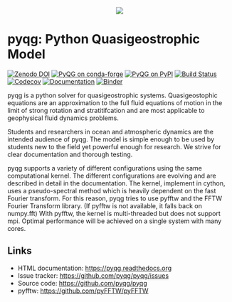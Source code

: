 <p align="center">
    <img src="https://raw.githubusercontent.com/pyqg/pyqg/master/docs/_static/vortex_rollup.png">
</p>

# pyqg: Python Quasigeostrophic Model

[![Zenodo DOI](https://zenodo.org/badge/14957/pyqg/pyqg.svg)][doi]
[![PyQG on conda-forge](https://img.shields.io/conda/vn/conda-forge/pyqg)][conda]
[![PyQG on PyPI](https://img.shields.io/pypi/v/pyqg)][pypi]
[![Build Status](https://github.com/pyqg/pyqg/actions/workflows/ci.yaml/badge.svg)][buildstatus]
[![Codecov](https://codecov.io/github/pyqg/pyqg/coverage.svg?branch=master)][codecov]
[![Documentation](https://readthedocs.org/projects/pyqg/badge/?version=stable)][docs]
[![Binder](https://mybinder.org/badge_logo.svg)][binder]

pyqg is a python solver for quasigeostrophic systems. Quasigeostophic
equations are an approximation to the full fluid equations of motion in
the limit of strong rotation and stratitifcation and are most applicable
to geophysical fluid dynamics problems.

Students and researchers in ocean and atmospheric dynamics are the
intended audience of pyqg. The model is simple enough to be used by
students new to the field yet powerful enough for research. We strive
for clear documentation and thorough testing.

pyqg supports a variety of different configurations using the same
computational kernel. The different configurations are evolving and are
described in detail in the documentation. The kernel, implement in
cython, uses a pseudo-spectral method which is heavily dependent on the
fast Fourier transform. For this reason, pyqg tries to use pyfftw and
the FFTW Fourier Transform library. (If pyfftw is not available, it
falls back on numpy.fft) With pyfftw, the kernel is multi-threaded but
does not support mpi. Optimal performance will be achieved on a single
system with many cores.

## Links
-  HTML documentation: https://pyqg.readthedocs.org
-  Issue tracker: https://github.com/pyqg/pyqg/issues
-  Source code: https://github.com/pyqg/pyqg
-  pyfftw: https://github.com/pyFFTW/pyFFTW

[doi]: https://zenodo.org/badge/latestdoi/14957/pyqg/pyqg
[conda]: https://anaconda.org/conda-forge/pyqg
[pypi]: https://pypi.org/project/pyqg/
[buildstatus]: https://github.com/pyqg/pyqg/actions/workflows/ci.yaml
[codecov]: https://app.codecov.io/github/pyqg/pyqg/branch/master
[docs]: https://pyqg.readthedocs.org
[binder]: https://mybinder.org/v2/gh/pyqg/pyqg/HEAD

